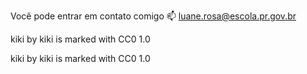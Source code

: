 Você pode entrar em contato comigo 📫 luane.rosa@escola.pr.gov.br

kiki by kiki is marked with CC0 1.0

kiki by kiki is marked with CC0 1.0

